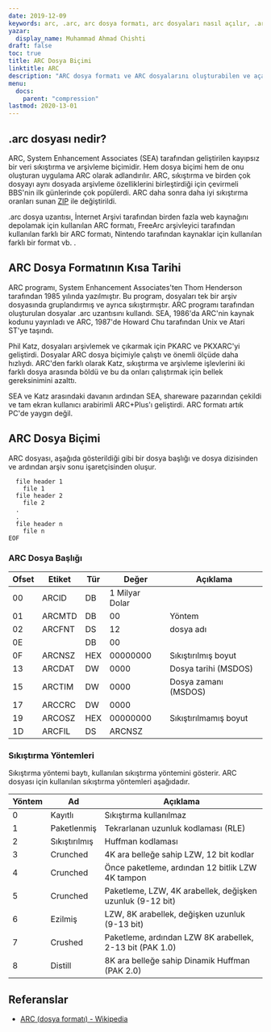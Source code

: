```yaml
---
date: 2019-12-09
keywords: arc, .arc, arc dosya formatı, arc dosyaları nasıl açılır, .arc uzantısı, arc uzantısı
yazar:
  display_name: Muhammad Ahmad Chishti
draft: false
toc: true
title: ARC Dosya Biçimi
linktitle: ARC
description: "ARC dosya formatı ve ARC dosyalarını oluşturabilen ve açabilen API'ler hakkında bilgi edinin."
menu:
  docs:
    parent: "compression"
lastmod: 2020-13-01
---
```


## .arc dosyası nedir?

ARC, System Enhancement Associates (SEA) tarafından geliştirilen kayıpsız bir veri sıkıştırma ve arşivleme biçimidir. Hem dosya biçimi hem de onu oluşturan uygulama ARC olarak adlandırılır. ARC, sıkıştırma ve birden çok dosyayı aynı dosyada arşivleme özelliklerini birleştirdiği için çevirmeli BBS'nin ilk günlerinde çok popülerdi. ARC daha sonra daha iyi sıkıştırma oranları sunan [ZIP](/tr/compression/zip/) ile değiştirildi.

.arc dosya uzantısı, İnternet Arşivi tarafından birden fazla web kaynağını depolamak için kullanılan ARC formatı, FreeArc arşivleyici tarafından kullanılan farklı bir ARC formatı, Nintendo tarafından kaynaklar için kullanılan farklı bir format vb. .

## ARC Dosya Formatının Kısa Tarihi

ARC programı, System Enhancement Associates'ten Thom Henderson tarafından 1985 yılında yazılmıştır. Bu program, dosyaları tek bir arşiv dosyasında gruplandırmış ve ayrıca sıkıştırmıştır. ARC programı tarafından oluşturulan dosyalar .arc uzantısını kullandı. SEA, 1986'da ARC'nin kaynak kodunu yayınladı ve ARC, 1987'de Howard Chu tarafından Unix ve Atari ST'ye taşındı.

Phil Katz, dosyaları arşivlemek ve çıkarmak için PKARC ve PKXARC'yi geliştirdi. Dosyalar ARC dosya biçimiyle çalıştı ve önemli ölçüde daha hızlıydı. ARC'den farklı olarak Katz, sıkıştırma ve arşivleme işlevlerini iki farklı dosya arasında böldü ve bu da onları çalıştırmak için bellek gereksinimini azalttı.

SEA ve Katz arasındaki davanın ardından SEA, shareware pazarından çekildi ve tam ekran kullanıcı arabirimli ARC+Plus'ı geliştirdi. ARC formatı artık PC'de yaygın değil.

## ARC Dosya Biçimi

ARC dosyası, aşağıda gösterildiği gibi bir dosya başlığı ve dosya dizisinden ve ardından arşiv sonu işaretçisinden oluşur.

```console
  file header 1
    file 1
  file header 2
    file 2
  .
  .
  file header n
    file n
EOF
```

### ARC Dosya Başlığı ###

|Ofset|Etiket|Tür|Değer|Açıklama|
|---|---|---|---|---|
|00|ARCID |DB|1 Milyar Dolar| |
|01|ARCMTD|DB|00|Yöntem|
|02|ARCFNT|DS|12|dosya adı|
|0E| |DB|00| |
|0F|ARCNSZ|HEX|00000000|Sıkıştırılmış boyut|
|13|ARCDAT|DW|0000|Dosya tarihi (MSDOS)|
|15|ARCTIM|DW|0000|Dosya zamanı (MSDOS)|
|17|ARCCRC|DW|0000| |
|19|ARCOSZ|HEX|00000000|Sıkıştırılmamış boyut|
|1D|ARCFIL|DS|ARCNSZ| |

### Sıkıştırma Yöntemleri ###

Sıkıştırma yöntemi baytı, kullanılan sıkıştırma yöntemini gösterir. ARC dosyası için kullanılan sıkıştırma yöntemleri aşağıdadır.

|Yöntem|Ad|Açıklama|
|---|---|---|
|0|Kayıtlı|Sıkıştırma kullanılmaz|
|1|Paketlenmiş|Tekrarlanan uzunluk kodlaması (RLE)|
|2|Sıkıştırılmış|Huffman kodlaması|
|3|Crunched|4K ara belleğe sahip LZW, 12 bit kodlar|
|4|Crunched|Önce paketleme, ardından 12 bitlik LZW 4K tampon|
|5|Crunched|Paketleme, LZW, 4K arabellek, değişken uzunluk (9-12 bit)|
|6|Ezilmiş|LZW, 8K arabellek, değişken uzunluk (9-13 bit)|
|7|Crushed|Paketleme, ardından LZW 8K arabellek, 2-13 bit (PAK 1.0)|
|8|Distill|8K ara belleğe sahip Dinamik Huffman (PAK 2.0)|

## Referanslar

- [ARC (dosya formatı) - Wikipedia](https://en.wikipedia.org/wiki/ARC_(file_format))

